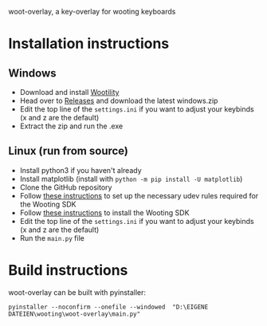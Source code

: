 woot-overlay, a key-overlay for wooting keyboards

# Installation instructions
## Windows
- Download and install [Wootility](https://wooting.io/wootility)
- Head over to [Releases](https://github.com/Vlad-Kor/woot-overlay/releases/latest) and download the latest windows.zip
- Edit the top line of the `settings.ini` if you want to adjust your keybinds (x and z are the default)
- Extract the zip and run the .exe

## Linux (run from source)
- Install python3 if you haven't already
- Install matplotlib (install with `python -m pip install -U matplotlib`)
- Clone the GitHub repository
- Follow [these instructions](https://help.wooting.io/article/147-configuring-device-access-for-wootility-under-linux-udev-rules) to set up the necessary udev rules required for the Wooting SDK
- Follow [these instructions](https://github.com/WootingKb/wooting-analog-sdk) to install the Wooting SDK
- Edit the top line of the `settings.ini` if you want to adjust your keybinds (x and z are the default)
- Run the `main.py` file

# Build instructions
woot-overlay can be built with pyinstaller:
```
pyinstaller --noconfirm --onefile --windowed  "D:\EIGENE DATEIEN\wooting\woot-overlay\main.py"
```
